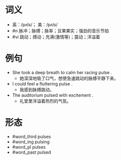 # 词义
- 英：/pʌls/； 美：/pʌls/
- #n 脉冲；脉搏；脉率；豆果果实；强劲的音乐节拍
- #vi 跳动；搏动；充满(激情等)；震动；洋溢着
# 例句
- She took a deep breath to calm her racing pulse .
	- 她深深地吸了口气，想使急速跳动的脉搏平静下来。
- I could feel a fluttering pulse .
	- 我感到脉搏跳动。
- The auditorium pulsed with excitement .
	- 礼堂里洋溢着热烈的气氛。
# 形态
- #word_third pulses
- #word_ing pulsing
- #word_pl pulses
- #word_past pulsed
